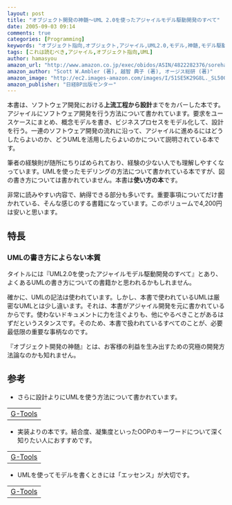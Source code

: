 ```yaml
---
layout: post
title: "オブジェクト開発の神髄〜UML 2.0を使ったアジャイルモデル駆動開発のすべて"
date: 2005-09-03 09:14
comments: true
categories: [Programming]
keywords: "オブジェクト指向,オブジェクト,アジャイル,UML2.0,モデル,神髄,モデル駆動"
tags: [これは読むべき,アジャイル,オブジェクト指向,UML]
author: hamasyou
amazon_url: "http://www.amazon.co.jp/exec/obidos/ASIN/4822282376/sorehabooks-22/250-7226122-5222637?%5Fencoding=UTF8&camp=247&link%5Fcode=xm2"
amazon_author: "Scott W.Ambler (著), 越智 典子 (著), オージス総研 (著)"
amazon_image: "http://ec2.images-amazon.com/images/I/51SE5K29G8L._SL500_AA300_.jpg"
amazon_publisher: "日経BP出版センター"
---
```


本書は、ソフトウェア開発における<strong>上流工程から設計</strong>までをカバーした本です。アジャイルにソフトウェア開発を行う方法について書かれています。要求をユースケースにまとめ、概念モデルを書き、ビジネスプロセスをモデル化して、設計を行う。一連のソフトウェア開発の流れに沿って、アジャイルに進めるにはどうしたらよいのか、どうUMLを活用したらよいのかについて説明されている本です。

筆者の経験則が随所にちりばめられており、経験の少ない人でも理解しやすくなっています。UMLを使ったモデリングの方法について書かれている本ですが、図の書き方については書かれていません。本書は<strong>使い方の本</strong>です。

非常に読みやすい内容で、納得できる部分も多いです。重要事項についてだけ書かれている、そんな感じのする書籍になっています。このボリュームで4,200円は安いと思います。


<!-- more -->

<h2>特長</h2>

<h3>UMLの書き方によらない本質</h3>

タイトルには『UML2.0を使ったアジャイルモデル駆動開発のすべて』とあり、よくあるUMLの書き方についての書籍かと思われるかもしれません。

確かに、UMLの記法は使われています。しかし、本書で使われているUMLは厳密なUMLとは少し違います。それは、本書がアジャイル開発を元に書かれているからです。使わないドキュメントに力を注ぐよりも、他にやるべきことがあるはずだというスタンスです。そのため、本書で扱われているすべてのことが、必要最低限の重要な事柄なのです。

『オブジェクト開発の神髄』とは、お客様の利益を生み出すための究極の開発方法論なのかも知れません。

<h2>参考</h2>

+ さらに設計よりにUMLを使う方法について書かれています。
<div class="rakuten"><table  border="0" cellpadding="5"><tr><td colspan="2" ><a href="http://www.amazon.co.jp/exec/obidos/ASIN/4894713861/sorehabooks-22/" rel="external nofollow">G-Tools</a></font></td></tr></table></div>

+ 実装よりの本です。結合度、凝集度といったOOPのキーワードについて深く知りたい人におすすめです。
<div class="rakuten"><table  border="0" cellpadding="5"><tr><td colspan="2" ><a href="http://www.amazon.co.jp/exec/obidos/ASIN/4797323361/sorehabooks-22/" rel="external nofollow">G-Tools</a></font></td></tr></table></div>

+ UMLを使ってモデルを書くときには「エッセンス」が大切です。
<div class="rakuten"><table  border="0" cellpadding="5"><tr><td colspan="2" ><a href="http://www.amazon.co.jp/exec/obidos/ASIN/4798107956/sorehabooks-22/" rel="external nofollow">G-Tools</a></font></td></tr></table></div>





